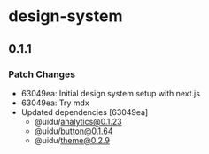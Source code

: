 # design-system

## 0.1.1
### Patch Changes

- 63049ea: Initial design system setup with next.js
- 63049ea: Try mdx
- Updated dependencies [63049ea]
  - @uidu/analytics@0.1.23
  - @uidu/button@0.1.64
  - @uidu/theme@0.2.9
